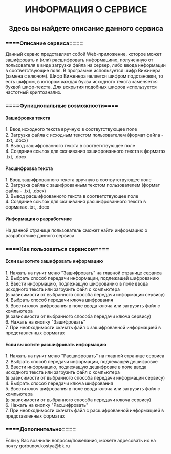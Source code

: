 <h1 align="center">ИНФОРМАЦИЯ О СЕРВИСЕ</h1>            
            <h2 align="center">Здесь вы найдете описание данного сервиса</h2>
            <h3>====Описание сервиса====</h3>
            <p>Данный сервис представляет собой Web-приложение, которое может зашифровать и (или) расшифровать информациию, полученную от пользователя
                в виде загрузки файла на сервер, либо ввода информации в соответствующие поля. В программе используется шифр Вижинера (замена с ключом).
                Шифр Виженера является шифром подстановки, то есть шифром, в котором каждая буква исходного текста заменяется буквой шифр-текста. Для вскрытия подобных шифров используется частотный криптоанализ.
            </p>
            <h3>====Функциональные возможности====</h3>
            <h4>Зашифровка текста</h4>
            <p>
                1. Ввод исходного текста вручную в соотвутствующее поле<br>
                2. Загрузка файла с исходным текстом пользователем (формат файла - .txt, .docx)<br>
                3. Вывод зашифрованного текста в соответствующее поле<br>
                4. Создание ссылок для скачивания зашифрованного текста в форматах .txt, .docx
            </p>
            <h4>Расшифровка текста</h4>
            <p>
                1. Ввод зашифрованного текста вручную в соотвутствующее поле<br>
                2. Загрузка файла с зашифрованным текстом пользователем (формат файла - .txt, .docx)<br>
                3. Вывод расшифрованного текста в соответствующее поле<br>
                4. Создание ссылок для скачивания расшифрованного текста в форматах .txt, .docx
            </p>
            <h4>Информация о разработчике</h4>
            <p>
                На данной странице пользователь сможет найти информацию о разработчике данного сервиса
            </p>
            <h3>====Как пользоваться сервисом====</h3>
            <h4>Если вы хотите зашифровать информацию</h4>
            <p>
                1. Нажать на пункт меню "Зашифровать" на главной странице сервиса<br>
                2. Выбрать способ передачи информации, подлежащей шифрованию<br>
                3. Ввести информацию, подлежащую шифрованию в поле ввода исходного текста или загрузить файл с компьютера <br>
                (в зависимости от выбранного способа передачи информации сервису)<br>
                4. Выбрать способ передачи ключа шифрования<br>
                5. Ввести ключ шифрования в поле ввода ключа или загрузить файл с компьютера <br>
                (в зависимости от выбранного способа передачи ключа сервису)<br>
                6. Нажать на кнопку "Зашифровать"<br>
                7. При необходимости скачать файл с зашифрованной информацией в представленных форматах<br>                
            </p>            
            <h4>Если вы хотите расшифровать информацию</h4>
            <p>
                1. Нажать на пункт меню "Расшифровать" на главной странице сервиса<br>
                2. Выбрать способ передачи информации, подлежащей дешифровке<br>
                3. Ввести информацию, подлежащую дешифровке в поле ввода исходного текста или загрузить файл с компьютера <br>
                (в зависимости от выбранного способа передачи информации сервису)<br>
                4. Выбрать способ передачи ключа шифрования<br>
                5. Ввести ключ шифрования в поле ввода ключа или загрузить файл с компьютера <br>
                (в зависимости от выбранного способа передачи ключа сервису)<br>
                6. Нажать на кнопку "Расшифровать"<br>
                7. При необходимости скачать файл с расшифрованной информацией в представленных форматах<br>                
            </p>
            <h3>====Дополнительно====</h3>
            <p>Если у Вас возникли вопросы/пожелания, можете адресовать их на почту gorbunov.kostya@bk.ru</p>
